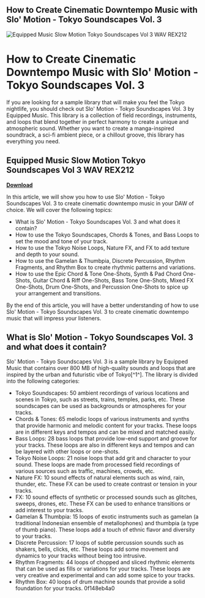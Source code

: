 ## How to Create Cinematic Downtempo Music with Slo' Motion - Tokyo Soundscapes Vol. 3

 
![Equipped Music Slow Motion Tokyo Soundscapes Vol 3 WAV REX212](https://encrypted-tbn2.gstatic.com/images?q=tbn:ANd9GcSZkG3Y2bbwpaFsaZnsLrjpWunM_PJZfRz7Wd-88qty1fdlCehnOllA_sw)

 
# How to Create Cinematic Downtempo Music with Slo' Motion - Tokyo Soundscapes Vol. 3
 
If you are looking for a sample library that will make you feel the Tokyo nightlife, you should check out Slo' Motion - Tokyo Soundscapes Vol. 3 by Equipped Music. This library is a collection of field recordings, instruments, and loops that blend together in perfect harmony to create a unique and atmospheric sound. Whether you want to create a manga-inspired soundtrack, a sci-fi ambient piece, or a chillout groove, this library has everything you need.
 
## Equipped Music Slow Motion Tokyo Soundscapes Vol 3 WAV REX212


[**Download**](https://www.google.com/url?q=https%3A%2F%2Fcinurl.com%2F2tKBv2&sa=D&sntz=1&usg=AOvVaw3r5B2JWuzbfs6V9LfuYnub)

 
In this article, we will show you how to use Slo' Motion - Tokyo Soundscapes Vol. 3 to create cinematic downtempo music in your DAW of choice. We will cover the following topics:
 
- What is Slo' Motion - Tokyo Soundscapes Vol. 3 and what does it contain?
- How to use the Tokyo Soundscapes, Chords & Tones, and Bass Loops to set the mood and tone of your track.
- How to use the Tokyo Noise Loops, Nature FX, and FX to add texture and depth to your sound.
- How to use the Gamelan & Thumbpia, Discrete Percussion, Rhythm Fragments, and Rhythm Box to create rhythmic patterns and variations.
- How to use the Epic Chord & Tone One-Shots, Synth & Pad Chord One-Shots, Guitar Chord & Riff One-Shots, Bass Tone One-Shots, Mixed FX One-Shots, Drum One-Shots, and Percussion One-Shots to spice up your arrangement and transitions.

By the end of this article, you will have a better understanding of how to use Slo' Motion - Tokyo Soundscapes Vol. 3 to create cinematic downtempo music that will impress your listeners.
  
## What is Slo' Motion - Tokyo Soundscapes Vol. 3 and what does it contain?
 
Slo' Motion - Tokyo Soundscapes Vol. 3 is a sample library by Equipped Music that contains over 800 MB of high-quality sounds and loops that are inspired by the urban and futuristic vibe of Tokyo[^1^]. The library is divided into the following categories:

- Tokyo Soundscapes: 50 ambient recordings of various locations and scenes in Tokyo, such as streets, trains, temples, parks, etc. These soundscapes can be used as backgrounds or atmospheres for your tracks.
- Chords & Tones: 65 melodic loops of various instruments and synths that provide harmonic and melodic content for your tracks. These loops are in different keys and tempos and can be mixed and matched easily.
- Bass Loops: 28 bass loops that provide low-end support and groove for your tracks. These loops are also in different keys and tempos and can be layered with other loops or one-shots.
- Tokyo Noise Loops: 21 noise loops that add grit and character to your sound. These loops are made from processed field recordings of various sources such as traffic, machines, crowds, etc.
- Nature FX: 10 sound effects of natural elements such as wind, rain, thunder, etc. These FX can be used to create contrast or tension in your tracks.
- FX: 10 sound effects of synthetic or processed sounds such as glitches, sweeps, drones, etc. These FX can be used to enhance transitions or add interest to your tracks.
- Gamelan & Thumbpia: 15 loops of exotic instruments such as gamelan (a traditional Indonesian ensemble of metallophones) and thumbpia (a type of thumb piano). These loops add a touch of ethnic flavor and diversity to your tracks.
- Discrete Percussion: 17 loops of subtle percussion sounds such as shakers, bells, clicks, etc. These loops add some movement and dynamics to your tracks without being too intrusive.
- Rhythm Fragments: 44 loops of chopped and sliced rhythmic elements that can be used as fills or variations for your tracks. These loops are very creative and experimental and can add some spice to your tracks.
- Rhythm Box: 40 loops of drum machine sounds that provide a solid foundation for your tracks. 0f148eb4a0
